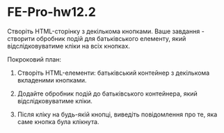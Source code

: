 # FE-Pro-hw12.2
Створіть HTML-сторінку з декількома кнопками. Ваше завдання - створити обробник подій для батьківського елементу, який відслідковуватиме кліки на всіх кнопках.

Покроковий план:

1. Створіть HTML-елементи: батьківський контейнер з декількома вкладеними кнопками.

2. Додайте обробник подій до батьківського контейнера, який відслідковуватиме кліки.

3. Після кліку на будь-якій кнопці, виведіть повідомлення про те, яка саме кнопка була клікнута.
